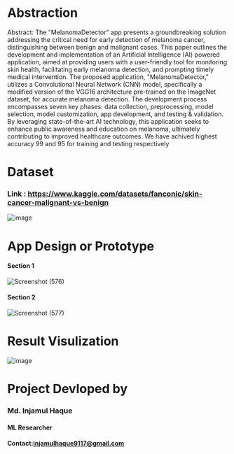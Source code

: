 # Abstraction 
Abstract: The "MelanomaDetector" app presents a groundbreaking solution addressing the 
critical need for early detection of melanoma cancer, distinguishing between benign and 
malignant cases. This paper outlines the development and implementation of an Artificial 
Intelligence (AI) powered application, aimed at providing users with a user-friendly tool for 
monitoring skin health, facilitating early melanoma detection, and prompting timely medical 
intervention. The proposed application, "MelanomaDetector," utilizes a Convolutional Neural 
Network (CNN) model, specifically a modified version of the VGG16 architecture pre-trained on 
the ImageNet dataset, for accurate melanoma detection. The development process encompasses 
seven key phases: data collection, preprocessing, model selection, model customization, app 
development, and testing & validation. By leveraging state-of-the-art AI technology, this 
application seeks to enhance public awareness and education on melanoma, ultimately 
contributing to improved healthcare outcomes. We have achived highest accuracy 99 and 95 for 
training and testing respectively

# Dataset 
### Link : https://www.kaggle.com/datasets/fanconic/skin-cancer-malignant-vs-benign
![image](https://github.com/injamul3798/MelanomaDetector-An-AI-Powered-Melanoma-Skin-Cancer-Detection-/assets/101572467/1226dc81-86f3-4abd-9934-f2831c057b57)

# App Design or Prototype
#### Section 1
![Screenshot (576)](https://github.com/injamul3798/MelanomaDetector-An-AI-Powered-Melanoma-Skin-Cancer-Detection-/assets/101572467/b84ebe52-a77f-4b94-a248-4d8f229f89ad)
#### Section 2
![Screenshot (577)](https://github.com/injamul3798/MelanomaDetector-An-AI-Powered-Melanoma-Skin-Cancer-Detection-/assets/101572467/fc85ea96-e037-45cb-bdf4-ac9768eafc32)


# Result Visulization
![image](https://github.com/injamul3798/MelanomaDetector-An-AI-Powered-Melanoma-Skin-Cancer-Detection-/assets/101572467/fbd8f1b8-4ef3-48b5-aec1-5d13b6f160ab)


# Project Devloped by
### Md. Injamul Haque
#### ML Researcher 
#### Contact:injamulhaque9117@gmail.com

